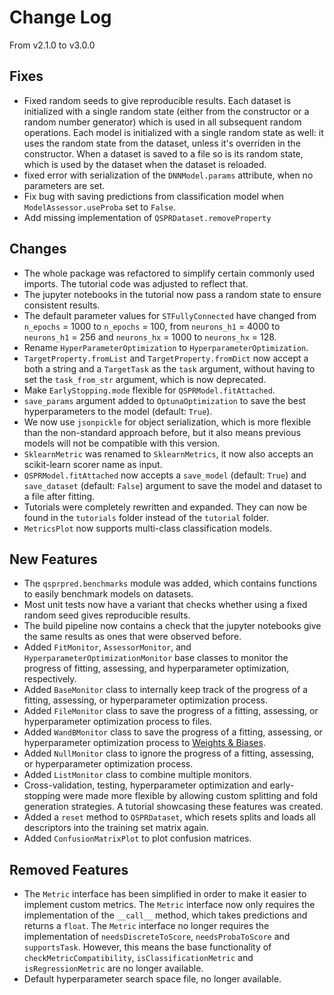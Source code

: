 # Change Log

From v2.1.0 to v3.0.0

## Fixes

- Fixed random seeds to give reproducible results. Each dataset is initialized with a
  single random state (either from the constructor or a random number generator) which
  is used in all subsequent random operations. Each model is initialized with a single
  random state as well: it uses the random state from the dataset, unless it's overriden
  in the constructor. When a dataset is saved to a file so is its random state, which is
  used by the dataset when the dataset is reloaded.
- fixed error with serialization of the `DNNModel.params` attribute, when no parameters
  are set.
- Fix bug with saving predictions from classification model
  when `ModelAssessor.useProba` set to `False`.
- Add missing implementation of `QSPRDataset.removeProperty`

## Changes

- The whole package was refactored to simplify certain commonly used imports. The
  tutorial code was adjusted to reflect that.
- The jupyter notebooks in the tutorial now pass a random state to ensure consistent
  results.
- The default parameter values for `STFullyConnected` have changed from `n_epochs` =
  1000 to `n_epochs` = 100, from `neurons_h1` = 4000 to `neurons_h1` = 256
  and `neurons_hx` = 1000 to `neurons_hx` = 128.
- Rename `HyperParameterOptimization` to `HyperparameterOptimization`.
- `TargetProperty.fromList` and `TargetProperty.fromDict` now accept a both a string and
  a `TargetTask` as the `task` argument,
  without having to set the `task_from_str` argument, which is now deprecated.
- Make `EarlyStopping.mode` flexible for `QSPRModel.fitAttached`.
- `save_params` argument added to `OptunaOptimization` to save the best hyperparameters
  to the model (default: `True`).
- We now use `jsonpickle` for object serialization, which is more flexible than the
  non-standard approach before, but it also means previous models will not be compatible
  with this version.
- `SklearnMetric` was renamed to `SklearnMetrics`, it now also accepts an scikit-learn
  scorer name as input.
- `QSPRModel.fitAttached` now accepts a `save_model` (default: `True`)
  and `save_dataset` (default: `False`) argument to save the model and dataset to a file
  after fitting.
- Tutorials were completely rewritten and expanded. They can now be found in
  the `tutorials` folder instead of the `tutorial` folder.
- `MetricsPlot` now supports multi-class classification models.

## New Features

- The `qsprpred.benchmarks` module was added, which contains functions to easily
  benchmark
  models on datasets.
- Most unit tests now have a variant that checks whether using a fixed random seed gives
  reproducible results.
- The build pipeline now contains a check that the jupyter notebooks give the same
  results as ones that were observed before.
- Added `FitMonitor`, `AssessorMonitor`, and `HyperparameterOptimizationMonitor` base
  classes to monitor the progress of fitting, assessing, and hyperparameter
  optimization, respectively.
- Added `BaseMonitor` class to internally keep track of the progress of a fitting,
  assessing, or hyperparameter optimization process.
- Added `FileMonitor` class to save the progress of a fitting, assessing, or
  hyperparameter optimization process to files.
- Added `WandBMonitor` class to save the progress of a fitting, assessing, or
  hyperparameter optimization process to [Weights & Biases](https://wandb.ai/).
- Added `NullMonitor` class to ignore the progress of a fitting, assessing, or
  hyperparameter optimization process.
- Added `ListMonitor` class to combine multiple monitors.
- Cross-validation, testing, hyperparameter optimization and early-stopping were made
  more flexible by allowing custom splitting and fold generation strategies. A tutorial
  showcasing these features was created.
- Added a `reset` method to `QSPRDataset`, which resets splits and loads all descriptors
  into the training set matrix again.
- Added `ConfusionMatrixPlot` to plot confusion matrices.

## Removed Features

- The `Metric` interface has been simplified in order to make it easier to implement
  custom metrics. The `Metric` interface now only requires the implementation of
  the `__call__` method, which takes predictions and returns a `float`. The `Metric`
  interface no longer requires the implementation
  of `needsDiscreteToScore`, `needsProbaToScore` and `supportsTask`. However, this means
  the base functionality of `checkMetricCompatibility`, `isClassificationMetric`
  and `isRegressionMetric` are no longer available.
- Default hyperparameter search space file, no longer available.
